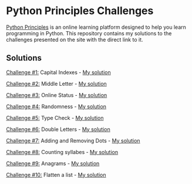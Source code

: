 # Python Principles Challenges
[Python Principles](https://pythonprinciples.com/) is an online learning platform designed to help you learn programming in Python. This repository contains my solutions to the challenges presented on the site with the direct link to it.

## Solutions
[Challenge #1:](https://pythonprinciples.com/challenges/Capital-indexes) Capital Indexes - [My solution](./Capital%20Indexes/capital_indexes.py)  
  
[Challenge #2:](https://pythonprinciples.com/challenges/Middle-letter) Middle Letter - [My solution](./Middle%20Letter/middle_letter.py)  

[Challenge #3:](https://pythonprinciples.com/challenges/Online-status/) Online Status - [My solution](./Online%20Status/online_status.py)  

[Challenge #4:](https://pythonprinciples.com/challenges/Randomness/) Randomness - [My solution](./Randomness/randomness.py)  

[Challenge #5:](https://pythonprinciples.com/challenges/Type-check/) Type Check - [My solution](./Type%20Check/type_check.py)  

[Challenge #6:](https://pythonprinciples.com/challenges/Double-letters/) Double Letters - [My solution](./Double%20Letters/double_letters.py)  

[Challenge #7:](https://pythonprinciples.com/challenges/Adding-and-removing-dots/) Adding and Removing Dots - [My solution](./Adding%20and%20Removing%20Dots/adding_removing_dots.py)  

[Challenge #8:](https://pythonprinciples.com/challenges/Counting-syllables/) Counting syllabes - [My solution](./Counting%20Syllabes/counting_syllabes.py)  

[Challenge #9:](https://pythonprinciples.com/challenges/Anagrams/) Anagrams - [My solution](./Anagrams/anagrams.py)  

[Challenge #10:](https://pythonprinciples.com/challenges/Flatten-a-list/) Flatten a list - [My solution](./Flatten%20a%20list/flatten_a_list.py)

